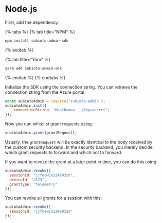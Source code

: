 # Node.js

First, add the dependency:

{% tabs %}
{% tab title="NPM" %}
```bash
npm install subioto-admin-sdk
```
{% endtab %}

{% tab title="Yarn" %}
```bash
yarn add subioto-admin-sdk
```
{% endtab %}
{% endtabs %}

Initialize the SDK using the connection string. You can retrieve the connection string from the Azure portal.

```javascript
const subiotoAdmin = require('subioto-admin');
subiotoAdmin.init({
    connectionString: "HostName=...;Key=secret";
});
```

Now you can whitelist grant requests using:

```javascript
subiotoAdmin.grant(grantRequest);
```

Usually, the `grantRequest` will be exactly identical to the body received by the custom security backend. In the security backend, you merely decide which grant requests to forward and which not to forward.

If you want to revoke the grant at a later point in time, you can do this using:

```javascript
subiotoAdmin.revoke({
  sessionId: "ijfoewio22490320",
  deviceId: "d123",
  grantType: "telemetry"
});
```

You can revoke all grants for a session with this:

```javascript
subiotoAdmin.revoke({
  sessionId: "ijfoewio22490320"
});
```

